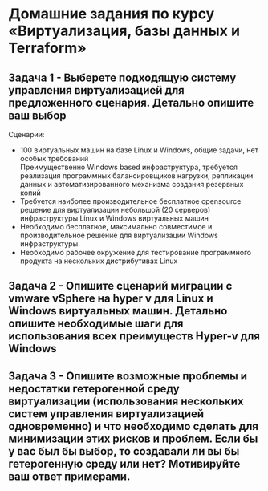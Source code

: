 # Домашние задания по курсу «Виртуализация, базы данных и Terraform»

## Задача 1 - Выберете подходящую систему управления виртуализацией для предложенного сценария.  Детально опишите ваш выбор

Сценарии:

- 100 виртуальных машин на базе Linux и Windows, общие задачи, нет особых требований  
Преимущественно Windows based инфраструктура, требуется реализация программных балансировщиков нагрузки, репликации данных и автоматизированного механизма создания резервных копий 
- Требуется наиболее производительное бесплатное opensource решение для виртуализации небольшой (20 серверов) инфраструктуры Linux и Windows виртуальных машин
- Необходимо бесплатное, максимально совместимое и производительное решение для виртуализации Windows инфраструктуры 
- Необходимо рабочее окружение для тестирование программного продукта на нескольких дистрибутивах Linux


## Задача 2 - Опишите сценарий миграции с vmware vSphere на hyper v для Linux и Windows виртуальных машин. Детально опишите необходимые шаги для использования всех преимуществ Hyper-v для Windows 



## Задача 3 - Опишите возможные проблемы и недостатки гетерогенной среду виртуализации (использования нескольких систем управления виртуализацией одновременно) и что необходимо сделать для минимизации этих рисков и проблем. Если бы у вас был бы выбор, то создавали ли вы бы гетерогенную среду или нет? Мотивируйте ваш ответ примерами. 
